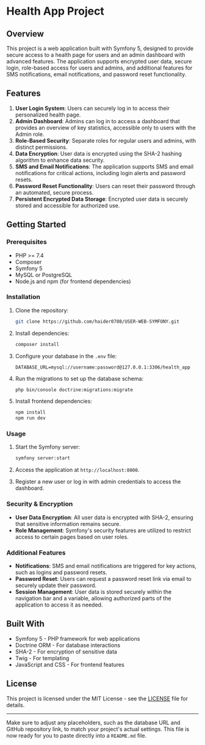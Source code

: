 
# Health App Project

## Overview

This project is a web application built with Symfony 5, designed to provide secure access to a health page for users and an admin dashboard with advanced features.
The application supports encrypted user data, secure login, role-based access for users and admins, and additional features for SMS notifications, email notifications, and password reset functionality.

## Features

1. **User Login System**: Users can securely log in to access their personalized health page.
2. **Admin Dashboard**: Admins can log in to access a dashboard that provides an overview of key statistics, accessible only to users with the Admin role.
3. **Role-Based Security**: Separate roles for regular users and admins, with distinct permissions.
4. **Data Encryption**: User data is encrypted using the SHA-2 hashing algorithm to enhance data security.
5. **SMS and Email Notifications**: The application supports SMS and email notifications for critical actions, including login alerts and password resets.
6. **Password Reset Functionality**: Users can reset their password through an automated, secure process.
7. **Persistent Encrypted Data Storage**: Encrypted user data is securely stored and accessible for authorized use.

## Getting Started

### Prerequisites

- PHP >= 7.4
- Composer
- Symfony 5
- MySQL or PostgreSQL
- Node.js and npm (for frontend dependencies)

### Installation

1. Clone the repository:
   ```bash
   git clone https://github.com/haider0708/USER-WEB-SYMFONY.git
   ```

2. Install dependencies:
   ```bash
   composer install
   ```

3. Configure your database in the `.env` file:
   ```plaintext
   DATABASE_URL=mysql://username:password@127.0.0.1:3306/health_app
   ```

4. Run the migrations to set up the database schema:
   ```bash
   php bin/console doctrine:migrations:migrate
   ```

5. Install frontend dependencies:
   ```bash
   npm install
   npm run dev
   ```

### Usage

1. Start the Symfony server:
   ```bash
   symfony server:start
   ```

2. Access the application at `http://localhost:8000`.

3. Register a new user or log in with admin credentials to access the dashboard.

### Security & Encryption

- **User Data Encryption**: All user data is encrypted with SHA-2, ensuring that sensitive information remains secure.
- **Role Management**: Symfony's security features are utilized to restrict access to certain pages based on user roles.

### Additional Features

- **Notifications**: SMS and email notifications are triggered for key actions, such as logins and password resets.
- **Password Reset**: Users can request a password reset link via email to securely update their password.
- **Session Management**: User data is stored securely within the navigation bar and a variable, allowing authorized parts of the application to access it as needed.

## Built With

- Symfony 5 - PHP framework for web applications
- Doctrine ORM - For database interactions
- SHA-2 - For encryption of sensitive data
- Twig - For templating
- JavaScript and CSS - For frontend features

## License

This project is licensed under the MIT License - see the [LICENSE](LICENSE) file for details.


---

Make sure to adjust any placeholders, such as the database URL and GitHub repository link, to match your project's actual settings. This file is now ready for you to paste directly into a `README.md` file.


